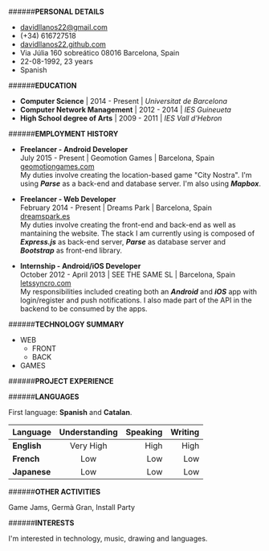 ######**PERSONAL DETAILS**
* <i class="fa fa-envelope-o fa-lg"></i>davidllanos22@gmail.com
* <i class="fa fa-phone fa-lg"></i>(+34) 616727518
* <i class="fa fa-laptop fa-lg"></i>[davidllanos22.github.com](http://davidllanos22.github.com)  
* <i class="fa fa-home fa-lg"></i>Via Júlia 160 sobreático 08016 Barcelona, Spain
* <i class="fa fa-calendar fa-lg"></i>22-08-1992, 23 years
* <i class="fa fa-globe fa-lg"></i>Spanish  

######**EDUCATION**
* **Computer Science** | 2014 - Present | *Universitat de Barcelona*  
* **Computer Network Management** | 2012 - 2014 | *IES Guineueta*  
* **High School degree of Arts** | 2009 - 2011 | *IES Vall d'Hebron*  

######**EMPLOYMENT HISTORY**
* **Freelancer - Android Developer**  
July 2015 - Present | Geomotion Games | Barcelona, Spain [geomotiongames.com](http://geomotiongames.com)  
My duties involve creating the location-based game "City Nostra". I'm using ***Parse*** as a back-end and database server. I'm also using ***Mapbox***.

* **Freelancer - Web Developer**  
February 2014 - Present | Dreams Park | Barcelona, Spain [dreamspark.es](http://dreamspark.es)  
My duties involve creating the front-end and back-end as well as mantaining the website. The stack I am currently using is composed of ***Express.js*** as back-end server, ***Parse*** as database server and ***Bootstrap*** as front-end library.

* **Internship - Android/iOS Developer**  
October 2012 - April 2013 | SEE THE SAME SL | Barcelona, Spain [letssyncro.com](http://letssyncro.com)  
My responsibilities included creating both an ***Android*** and ***iOS*** app with login/register and push notifications. I also made part of the API in the backend to be consumed by the apps.

######**TECHNOLOGY SUMMARY**
* WEB  
    * FRONT
    * BACK
* GAMES

######**PROJECT EXPERIENCE**

######**LANGUAGES**

First language: **Spanish** and **Catalan**.

| Language     | Understanding | Speaking  | Writing |
| -------------|:-------------:| ---------:|--------:|
| **English**  | Very High     |   High    |  High   |
| **French**   | Low           |    Low    |   Low   |
| **Japanese** | Low           |    Low    |   Low   |

######**OTHER ACTIVITIES**

Game Jams, Germà Gran, Install Party

######**INTERESTS**

I'm interested in technology, music, drawing and languages.

